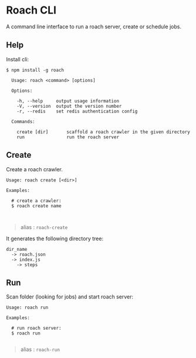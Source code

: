 # Roach CLI

  A command line interface to run a roach server, create or schedule jobs.

## Help

Install cli:

    $ npm install -g roach


```
  Usage: roach <command> [options]

  Options:

    -h, --help     output usage information
    -V, --version  output the version number
    -r, --redis    set redis authentication config

  Commands:

    create [dir]       scaffold a roach crawler in the given directory
    run                run the roach server
```

## Create

 Create a roach crawler.

```
Usage: roach create [<dir>]

Examples:

  # create a crawler:
  $ roach create name

  
```

 > alias : `roach-create`


  It generates the following directory tree:

```
dir_name
  -> roach.json
  -> index.js
    -> steps
```

## Run

 Scan folder (looking for jobs) and start roach server:

```
Usage: roach run

Examples:

  # run roach server:
  $ roach run
  
```

 > alias : `roach-run`
